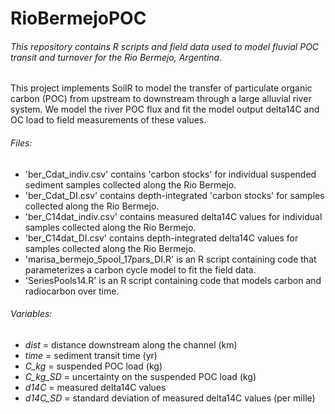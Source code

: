 # RioBermejoPOC
###### This repository contains R scripts and field data used to model fluvial POC transit and turnover for the Rio Bermejo, Argentina.
This project implements SoilR to model the transfer of particulate organic carbon (POC) from upstream to downstream through a large alluvial river system.
We model the river POC flux and fit the model output delta14C and OC load to field measurements of these values.
###### Files:
- 'ber_Cdat_indiv.csv' contains 'carbon stocks' for individual suspended sediment samples collected along the Rio Bermejo.
- 'ber_Cdat_DI.csv' contains depth-integrated 'carbon stocks' for samples collected along the Rio Bermejo.
- 'ber_C14dat_indiv.csv' contains measured delta14C values for individual samples collected along the Rio Bermejo.
- 'ber_C14dat_DI.csv' contains depth-integrated delta14C values for samples collected along the Rio Bermejo.
- 'marisa_bermejo_5pool_17pars_DI.R' is an R script containing code that parameterizes a carbon cycle model to fit the field data.
- 'SeriesPools14.R' is an R script containing code that models carbon and radiocarbon over time.

###### Variables:
- *dist* = distance downstream along the channel (km)
- *time* = sediment transit time (yr)
- *C_kg* = suspended POC load (kg)
- *C_kg_SD* = uncertainty on the suspended POC load (kg)
- *d14C* =  measured delta14C values
- *d14C_SD* = standard deviation of measured delta14C values (per mille)
